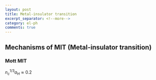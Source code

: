 ```yaml
---
layout: post
title: Metal-insulator transition
excerpt_separator: <!--more-->
category: el-ph
comments: true
---
```

<script src='https://cdnjs.cloudflare.com/ajax/libs/mathjax/2.7.0/MathJax.js?config=TeX-MML-AM_CHTML'></script>

## Mechanisms of MIT (Metal-insulator transition)
### Mott MIT
$n_c^{1/3}a_H\approx0.2$
